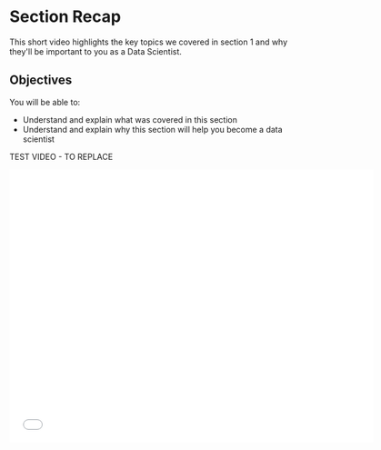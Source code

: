 
# Section Recap
This short video highlights the key topics we covered in section 1 and why they'll be important to you as a Data Scientist.

## Objectives
You will be able to:
* Understand and explain what was covered in this section 
* Understand and explain why this section will help you become a data scientist

TEST VIDEO - TO REPLACE <br />

<iframe width="640" height="480" src="//www.youtube.com/embed/ao532DhZWiY?rel=0" frameborder="0" allowfullscreen></iframe>

